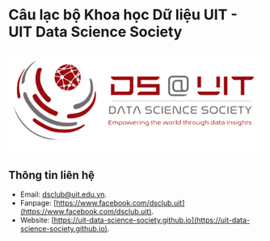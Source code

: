 Câu lạc bộ Khoa học Dữ liệu UIT - UIT Data Science Society
===

![logo](images/logo/logo_full.png)

## Thông tin liên hệ

- Email: [dsclub@uit.edu.vn](mailto:dsclub@uit.edu.vn).
- Fanpage: [https://www.facebook.com/dsclub.uit](https://www.facebook.com/dsclub.uit).
- Website: [https://uit-data-science-society.github.io](https://uit-data-science-society.github.io).
